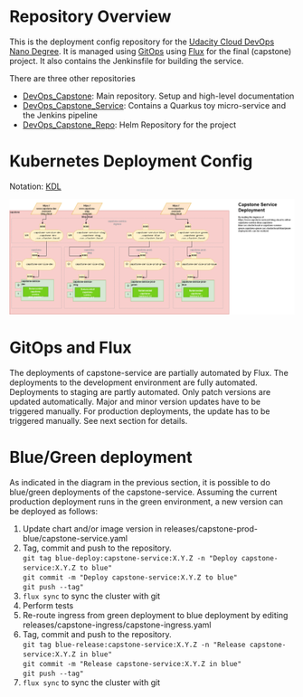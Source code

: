 # Repository Overview

This is the deployment config repository for the [Udacity Cloud DevOps Nano Degree](https://www.udacity.com/course/cloud-dev-ops-nanodegree--nd9991).
It is managed using [GitOps](https://www.weave.works/technologies/gitops/) using [Flux](https://www.weave.works/oss/flux/) for the final (capstone) project.
It also contains the Jenkinsfile for building the service.

There are three other repositories 
* [DevOps_Capstone](https://github.com/FlorianSeidel/DevOps_Capstone):  Main repository. Setup and high-level documentation
* [DevOps_Capstone_Service](https://github.com/FlorianSeidel/DevOps_Capstone_Service): Contains a Quarkus toy micro-service and the Jenkins pipeline
* [DevOps_Capstone_Repo](https://github.com/FlorianSeidel/DevOps_Capstone_Repo): Helm Repository for the project

# Kubernetes Deployment Config

Notation: [KDL](https://github.com/raffaelespazzoli/kdl)

![](CapStone-K8s-Cluster-Config.png)

# GitOps and Flux

The deployments of capstone-service are partially automated by Flux.
The deployments to the development environment are fully automated.
Deployments to staging are partly automated. Only patch versions are updated automatically. Major and minor version
updates have to be triggered manually.
For production deployments, the update has to be triggered manually. See next section for details.

# Blue/Green deployment

As indicated in the diagram in the previous section, it is possible to do
blue/green deployments of the capstone-service. Assuming the current production deployment runs in 
 the green environment, a new version can be deployed as follows:

1. Update chart and/or image version in releases/capstone-prod-blue/capstone-service.yaml
2. Tag, commit and push to the repository.<br>
   ``` git tag blue-deploy:capstone-service:X.Y.Z -n "Deploy capstone-service:X.Y.Z to blue" ```<br>
   ``` git commit -m "Deploy capstone-service:X.Y.Z to blue" ```<br>
   ``` git push --tag" ```<br>
3. ``` flux sync ``` to sync the cluster with git 
4. Perform tests
5. Re-route ingress from green deployment to blue deployment by editing releases/capstone-ingress/capstone-ingress.yaml
6. Tag, commit and push to the repository.<br>
      ``` git tag blue-release:capstone-service:X.Y.Z -n "Release capstone-service:X.Y.Z in blue" ```<br>
      ``` git commit -m "Release capstone-service:X.Y.Z in blue" ```<br>
      ``` git push --tag" ```<br>
7. ```flux sync``` to sync the cluster with git

